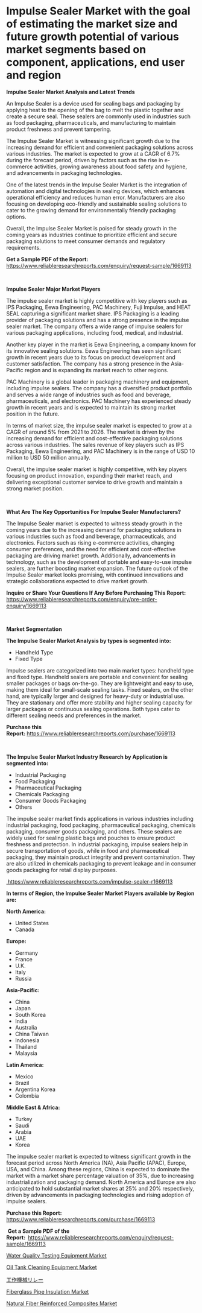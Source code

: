 <p><h1>Impulse Sealer Market with the goal of estimating the market size and future growth potential of various market segments based on component, applications, end user and region</h1></p><p><strong>Impulse Sealer Market Analysis and Latest Trends</strong></p>
<p><p>An Impulse Sealer is a device used for sealing bags and packaging by applying heat to the opening of the bag to melt the plastic together and create a secure seal. These sealers are commonly used in industries such as food packaging, pharmaceuticals, and manufacturing to maintain product freshness and prevent tampering.</p><p>The Impulse Sealer Market is witnessing significant growth due to the increasing demand for efficient and convenient packaging solutions across various industries. The market is expected to grow at a CAGR of 6.7% during the forecast period, driven by factors such as the rise in e-commerce activities, growing awareness about food safety and hygiene, and advancements in packaging technologies.</p><p>One of the latest trends in the Impulse Sealer Market is the integration of automation and digital technologies in sealing devices, which enhances operational efficiency and reduces human error. Manufacturers are also focusing on developing eco-friendly and sustainable sealing solutions to cater to the growing demand for environmentally friendly packaging options.</p><p>Overall, the Impulse Sealer Market is poised for steady growth in the coming years as industries continue to prioritize efficient and secure packaging solutions to meet consumer demands and regulatory requirements.</p></p>
<p><strong>Get a Sample PDF of the Report:&nbsp;</strong> <a href="https://www.reliableresearchreports.com/enquiry/request-sample/1669113">https://www.reliableresearchreports.com/enquiry/request-sample/1669113</a></p>
<p>&nbsp;</p>
<p><strong>Impulse Sealer Major Market Players</strong></p>
<p><p>The impulse sealer market is highly competitive with key players such as IPS Packaging, Eewa Engineering, PAC Machinery, Fuji Impulse, and HEAT SEAL capturing a significant market share. IPS Packaging is a leading provider of packaging solutions and has a strong presence in the impulse sealer market. The company offers a wide range of impulse sealers for various packaging applications, including food, medical, and industrial.</p><p>Another key player in the market is Eewa Engineering, a company known for its innovative sealing solutions. Eewa Engineering has seen significant growth in recent years due to its focus on product development and customer satisfaction. The company has a strong presence in the Asia-Pacific region and is expanding its market reach to other regions.</p><p>PAC Machinery is a global leader in packaging machinery and equipment, including impulse sealers. The company has a diversified product portfolio and serves a wide range of industries such as food and beverage, pharmaceuticals, and electronics. PAC Machinery has experienced steady growth in recent years and is expected to maintain its strong market position in the future.</p><p>In terms of market size, the impulse sealer market is expected to grow at a CAGR of around 5% from 2021 to 2026. The market is driven by the increasing demand for efficient and cost-effective packaging solutions across various industries. The sales revenue of key players such as IPS Packaging, Eewa Engineering, and PAC Machinery is in the range of USD 10 million to USD 50 million annually.</p><p>Overall, the impulse sealer market is highly competitive, with key players focusing on product innovation, expanding their market reach, and delivering exceptional customer service to drive growth and maintain a strong market position.</p></p>
<p>&nbsp;</p>
<p><strong>What Are The Key Opportunities For Impulse Sealer Manufacturers?</strong></p>
<p><p>The Impulse Sealer market is expected to witness steady growth in the coming years due to the increasing demand for packaging solutions in various industries such as food and beverage, pharmaceuticals, and electronics. Factors such as rising e-commerce activities, changing consumer preferences, and the need for efficient and cost-effective packaging are driving market growth. Additionally, advancements in technology, such as the development of portable and easy-to-use impulse sealers, are further boosting market expansion. The future outlook of the Impulse Sealer market looks promising, with continued innovations and strategic collaborations expected to drive market growth.</p></p>
<p><strong>Inquire or Share Your Questions If Any Before Purchasing This Report:</strong> <a href="https://www.reliableresearchreports.com/enquiry/pre-order-enquiry/1669113">https://www.reliableresearchreports.com/enquiry/pre-order-enquiry/1669113</a></p>
<p>&nbsp;</p>
<p><strong>Market Segmentation</strong></p>
<p><strong>The Impulse Sealer Market Analysis by types is segmented into:</strong></p>
<p><ul><li>Handheld Type</li><li>Fixed Type</li></ul></p>
<p><p>Impulse sealers are categorized into two main market types: handheld type and fixed type. Handheld sealers are portable and convenient for sealing smaller packages or bags on-the-go. They are lightweight and easy to use, making them ideal for small-scale sealing tasks. Fixed sealers, on the other hand, are typically larger and designed for heavy-duty or industrial use. They are stationary and offer more stability and higher sealing capacity for larger packages or continuous sealing operations. Both types cater to different sealing needs and preferences in the market.</p></p>
<p><strong>Purchase this Report:&nbsp;</strong><a href="https://www.reliableresearchreports.com/purchase/1669113">https://www.reliableresearchreports.com/purchase/1669113</a></p>
<p>&nbsp;</p>
<p><strong>The Impulse Sealer Market Industry Research by Application is segmented into:</strong></p>
<p><ul><li>Industrial Packaging</li><li>Food Packaging</li><li>Pharmaceutical Packaging</li><li>Chemicals Packaging</li><li>Consumer Goods Packaging</li><li>Others</li></ul></p>
<p><p>The impulse sealer market finds applications in various industries including industrial packaging, food packaging, pharmaceutical packaging, chemicals packaging, consumer goods packaging, and others. These sealers are widely used for sealing plastic bags and pouches to ensure product freshness and protection. In industrial packaging, impulse sealers help in secure transportation of goods, while in food and pharmaceutical packaging, they maintain product integrity and prevent contamination. They are also utilized in chemicals packaging to prevent leakage and in consumer goods packaging for retail display purposes.</p></p>
<p><a href="https://www.reliableresearchreports.com/impulse-sealer-r1669113">&nbsp;https://www.reliableresearchreports.com/impulse-sealer-r1669113</a></p>
<p><strong>In terms of Region, the Impulse Sealer Market Players available by Region are:</strong></p>
<p>
    <p> <strong> North America: </strong>
        <ul>
            <li>United States</li>
            <li>Canada</li>
        </ul>
        </p> 
    <p> <strong> Europe: </strong>
        <ul>
            <li>Germany</li>
            <li>France</li>
            <li>U.K.</li>
            <li>Italy</li>
            <li>Russia</li>
        </ul>
        </p> 
    <p> <strong> Asia-Pacific: </strong>
        <ul>
            <li>China</li>
            <li>Japan</li>
            <li>South Korea</li>
            <li>India</li>
            <li>Australia</li>
            <li>China Taiwan</li>
            <li>Indonesia</li>
            <li>Thailand</li>
            <li>Malaysia</li>
        </ul>
        </p> 
    <p> <strong> Latin America: </strong>
        <ul>
            <li>Mexico</li>
            <li>Brazil</li>
            <li>Argentina Korea</li>
            <li>Colombia</li>
        </ul>
        </p> 
    <p> <strong> Middle East & Africa: </strong>
        <ul>
            <li>Turkey</li>
            <li>Saudi</li>
            <li>Arabia</li>
            <li>UAE</li>
            <li>Korea</li>
        </ul>
    </p>
    </p>
<p><p>The impulse sealer market is expected to witness significant growth in the forecast period across North America (NA), Asia Pacific (APAC), Europe, USA, and China. Among these regions, China is expected to dominate the market with a market share percentage valuation of 35%, due to increasing industrialization and packaging demand. North America and Europe are also anticipated to hold substantial market shares at 25% and 20% respectively, driven by advancements in packaging technologies and rising adoption of impulse sealers.</p></p>
<p><strong>Purchase this Report: </strong><a href="https://www.reliableresearchreports.com/purchase/1669113">https://www.reliableresearchreports.com/purchase/1669113</a></p>
<p>&nbsp;<strong>Get a Sample PDF of the Report:&nbsp;&nbsp;</strong><a href="https://www.reliableresearchreports.com/enquiry/request-sample/1669113">https://www.reliableresearchreports.com/enquiry/request-sample/1669113</a></p>
<p><strong></strong></p>
<p><p><a href="https://github.com/pjcfca/Market-Research-Report-List-2/blob/main/water-quality-testing-equipment-market.md">Water Quality Testing Equipment Market</a></p><p><a href="https://github.com/wusalecollins540tpqoz/Market-Research-Report-List-2/blob/main/oil-tank-cleaning-equipment-market.md">Oil Tank Cleaning Equipment Market</a></p><p><a href="https://github.com/joaejkdzgyljvo6/Market-Research-Report-List-1/blob/main/552639528539.md">工作機械リレー</a></p><p><a href="https://issuu.com/reportprime-2/docs/fiberglass-pipe-insulation-market-size-2030.pptx">Fiberglass Pipe Insulation Market</a></p><p><a href="https://issuu.com/reportprime-2/docs/natural-fiber-reinforced-composites-market-size-20">Natural Fiber Reinforced Composites Market</a></p></p>